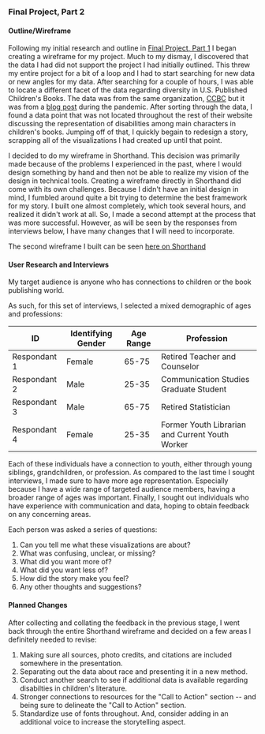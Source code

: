 ### Final Project, Part 2

#### Outline/Wireframe
Following my initial research and outline in [Final Project, Part 1](https://s-carmack.github.io/carmack-portfolio/Final-Project-Part-1_shunshocarmack.html) I began creating a wireframe for my project. Much to my dismay, I discovered that the data I had did not support the project I had initially outlined. This threw my entire project for a bit of a loop and I had to start searching for new data or new angles for my data. After searching for a couple of hours, I was able to locate a different facet of the data regarding diversity in U.S. Published Children's Books. The data was from the same organization, [CCBC](https://ccbc.education.wisc.edu/) but it was from a [blog post](http://ccblogc.blogspot.com/2020/06/the-numbers-are-in-2019-ccbc-diversity.html) during the pandemic. After sorting through the data, I found a data point that was not located throughout the rest of their website discussing the representation of disabilities among main characters in children's books. Jumping off of that, I quickly begain to redesign a story, scrapping all of the visualizations I had created up until that point.

I decided to do my wireframe in Shorthand. This decision was primarily made because of the problems I experienced in the past, where I would design something by hand and then not be able to realize my vision of the design in technical tools. Creating a wireframe directly in Shorthand did come with its own challenges. Because I didn't have an initial design in mind, I fumbled around quite a bit trying to determine the best framework for my story. I built one almost completely, which took several hours, and realized it didn't work at all. So, I made a second attempt at the process that was more successful. However, as will be seen by the responses from interviews below, I have many changes that I will need to incorporate.

The second wireframe I built can be seen [here on Shorthand](https://preview.shorthand.com/6soCIw45tC3tUNzi)

#### User Research and Interviews

My target audience is anyone who has connections to children or the book publishing world.

As such, for this set of interviews, I selected a mixed demographic of ages and professions:

ID | Identifying Gender | Age Range | Profession
---|---|---|---
Respondant 1 | Female | 65-75 | Retired Teacher and Counselor
Respondant 2 | Male | 25-35 | Communication Studies Graduate Student
Respondant 3 | Male | 65-75 | Retired Statistician
Respondant 4 | Female | 25-35 | Former Youth Librarian and Current Youth Worker

Each of these individuals have a connection to youth, either through young siblings, grandchildren, or profession. As compared to the last time I sought interviews, I made sure to have more age representation. Especially because I have a wide range of targeted audience members, having a broader range of ages was important. Finally, I sought out individuals who have experience with communication and data, hoping to obtain feedback on any concerning areas.

Each person was asked a series of questions:
1. Can you tell me what these visualizations are about?
2. What was confusing, unclear, or missing?
3. What did you want more of?
4. What did you want less of?
5. How did the story make you feel?
6. Any other thoughts and suggestions?


#### Planned Changes
After collecting and collating the feedback in the previous stage, I went back through the entire Shorthand wireframe and decided on a few areas I definitely needed to revise:
1. Making sure all sources, photo credits, and citations are included somewhere in the presentation.
2. Separating out the data about race and presenting it in a new method.
3. Conduct another search to see if additional data is available regarding disabilties in children's literature.
4. Stronger connections to resources for the "Call to Action" section -- and being sure to delineate the "Call to Action" section.
5. Standardize use of fonts throughout. And, consider adding in an additional voice to increase the storytelling aspect.
